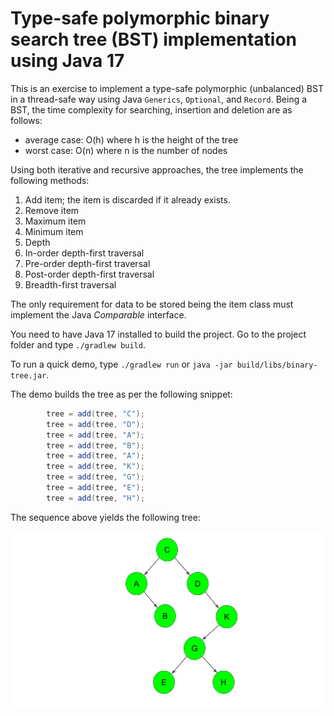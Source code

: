 # Type-safe polymorphic binary search tree (BST) implementation using Java 17  
  
This is an exercise to implement a type-safe polymorphic (unbalanced) BST in a thread-safe way using Java `Generics`, `Optional`, and `Record`.  Being a BST, the time complexity for searching, insertion and deletion are as follows:
- average case: O(h) where h is the height of the tree
- worst case: O(n) where n is the number of nodes
  
Using both iterative and recursive approaches, the tree implements the following methods:  
1. Add item; the item is discarded if it already exists.
1. Remove item
1. Maximum item
1. Minimum item
1. Depth
1. In-order depth-first traversal
1. Pre-order depth-first traversal
1. Post-order depth-first traversal
1. Breadth-first traversal

The only requirement for data to be stored being the item class must implement the Java *Comparable* interface.  

You need to have Java 17 installed to build the project. Go to the project folder and type `./gradlew build`.  
  
To run a quick demo, type `./gradlew run` or `java -jar build/libs/binary-tree.jar`.  
  
The demo builds the tree as per the following snippet:

```java
        tree = add(tree, "C");
        tree = add(tree, "D");
        tree = add(tree, "A");
        tree = add(tree, "B");
        tree = add(tree, "A");
        tree = add(tree, "K");
        tree = add(tree, "G");
        tree = add(tree, "E");
        tree = add(tree, "H");
```

The sequence above yields the following tree:  
  
![](./pictures/tree.png)  






